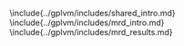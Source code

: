 \include{../gplvm/includes/shared_intro.md}
\include{../gplvm/includes/mrd_intro.md}
\include{../gplvm/includes/mrd_results.md}

